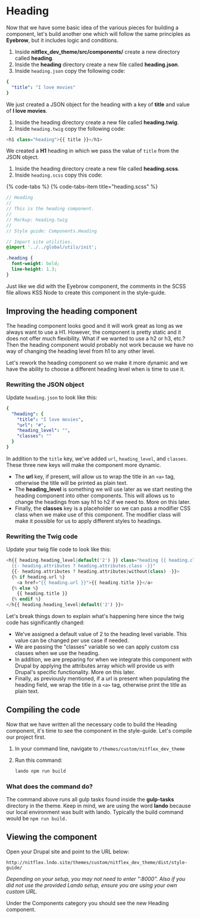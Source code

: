 # Heading

Now that we have some basic idea of the various pieces for building a component, let's build another one which will follow the same principles as **Eyebrow**, but it includes logic and conditions.

1. Inside **nitflex\_dev\_theme/src/components/** create a new directory called **heading**.
2. Inside the **heading** directory create a new file called **heading.json**.
3. Inside `heading.json` copy the following code:

```yaml
{
  "title": "I love movies"
}
```

We just created a JSON object for the heading with a key of **title** and value of **I love movies**.

1. Inside the heading directory create a new file called **heading.twig**.
2. Inside `heading.twig` copy the following code:

```php
<h1 class="heading">{{ title }}</h1>
```

We created a **H1** heading in which we pass the value of `title` from the JSON object.

1. Inside the heading directory create a new file called **heading.scss**.
2. Inside `heading.scss` copy this code:

{% code-tabs %}
{% code-tabs-item title="heading.scss" %}
```scss
// Heading
//
// This is the heading component.
//
// Markup: heading.twig
//
// Style guide: Components.Heading

// Import site utilities.
@import '../../global/utils/init';

.heading {
  font-weight: bold;
  line-height: 1.3;
}
```

Just like we did with the Eyebrow component, the comments in the SCSS file allows KSS Node to create this component in the style-guide.

## Improving the heading component

The heading component looks good and it will work great as long as we always want to use a H1. However, the component is pretty static and it does not offer much flexibility. What if we wanted to use a h2 or h3, etc.? Then the heading component would probably not work because we have no way of changing the heading level from h1 to any other level.

Let's rework the heading component so we make it more dynamic and we have the ability to choose a different heading level when is time to use it.

### Rewriting the JSON object  <a id="rewriting-the-json-object"></a>

Update `heading.json` to look like this:

```yaml
{
  "heading": {
    "title": "I love movies",
    "url": "#",
    "heading_level": "",
    "classes": ""
  }
}
```

In addition to the `title` key, we've added `url`, `heading_level`, and `classes`. These three new keys will make the component more dynamic.

* The **url** key, if present, will allow us to wrap the title in an `<a>` tag, otherwise the title will be printed as plain text.
* The **heading\_level** is something we will use later as we start nesting the heading component into other components. This will allows us to change the headings from say h1 to h2 if we need to. More on this later.
* Finally, the **classes** key is a placeholder so we can pass a modifier CSS class when we make use of this component. The modifier class will make it possible for us to apply different styles to headings.

### Rewriting the Twig code

Update your twig file code to look like this:

```php
<h{{ heading.heading_level|default('2') }} class="heading {{ heading.classes ? ' ' ~ heading.classes }}
  {{- heading.attributes ? heading.attributes.class -}}"
  {{- heading.attributes ? heading.attributes|without(class) -}}>
  {% if heading.url %}
    <a href="{{ heading.url }}">{{ heading.title }}</a>
  {% else %}
    {{ heading.title }}
  {% endif %}
</h{{ heading.heading_level|default('2') }}>
```

Let's break things down to explain what's happening here since the twig code has significantly changed:

* We've assigned a default value of 2 to the heading level variable. This value can be changed per use case if needed.
* We are passing the "classes" variable so we can apply custom css classes when we use the heading.
* In addition, we are preparing for when we integrate this component with Drupal by applying the attributes array which will provide us with Drupal's specific functionality. More on this later.
* Finally, as previously mentioned, if a url is present when populating the heading field, we wrap the title in a `<a>` tag, otherwise print the title as plain text.

## Compiling the code  <a id="compiling-the-code"></a>

Now that we have written all the necessary code to build the Heading component, it's time to see the component in the style-guide. Let's compile our project first.

1. In your command line, navigate to `/themes/custom/nitflex_dev_theme`
2. Run this command:

   ```bash
   lando npm run build
   ```

### What does the command do?  <a id="what-does-the-command-do"></a>

The command above runs all gulp tasks found inside the **gulp-tasks** directory in the theme. Keep in mind, we are using the word **lando** because our local environment was built with lando. Typically the build command would be `npm run build.`

## Viewing the component  <a id="viewing-the-eyebrow-component"></a>

Open your Drupal site and point to the URL below:

```text
http://nitflex.lndo.site/themes/custom/nitflex_dev_theme/dist/style-guide/
```

_Depending on your setup, you may not need to enter ":8000". Also if you did not use the provided Lando setup, ensure you are using your own custom URL._

Under the Components category you should see the new Heading component.
